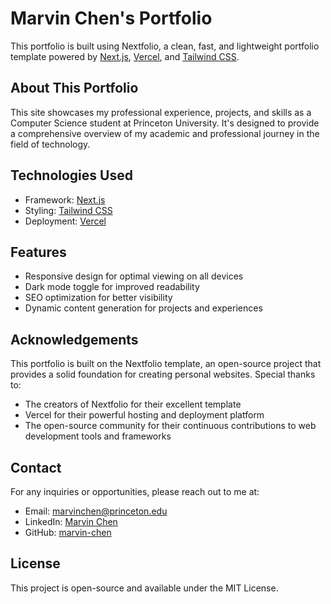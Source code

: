 # Marvin Chen's Portfolio

This portfolio is built using Nextfolio, a clean, fast, and lightweight portfolio template powered by [Next.js](https://nextjs.org/), [Vercel](https://vercel.com/), and [Tailwind CSS](https://tailwindcss.com/).

## About This Portfolio

This site showcases my professional experience, projects, and skills as a Computer Science student at Princeton University. It's designed to provide a comprehensive overview of my academic and professional journey in the field of technology.

## Technologies Used

- Framework: [Next.js](https://nextjs.org/)
- Styling: [Tailwind CSS](https://tailwindcss.com/)
- Deployment: [Vercel](https://vercel.com/)

## Features

- Responsive design for optimal viewing on all devices
- Dark mode toggle for improved readability
- SEO optimization for better visibility
- Dynamic content generation for projects and experiences

## Acknowledgements

This portfolio is built on the Nextfolio template, an open-source project that provides a solid foundation for creating personal websites. Special thanks to:

- The creators of Nextfolio for their excellent template
- Vercel for their powerful hosting and deployment platform
- The open-source community for their continuous contributions to web development tools and frameworks

## Contact

For any inquiries or opportunities, please reach out to me at:

- Email: marvinchen@princeton.edu
- LinkedIn: [Marvin Chen](https://www.linkedin.com/in/marvin-chen-242374218)
- GitHub: [marvin-chen](https://github.com/marvin-chen)

## License

This project is open-source and available under the MIT License.